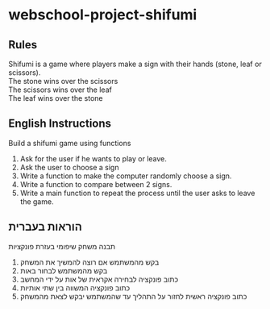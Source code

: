# webschool-project-shifumi

## Rules

Shifumi is a game where players make a sign with their hands (stone, leaf or scissors).
<br>
The stone wins over the scissors
<br>
The scissors wins over the leaf
<br>
The leaf wins over the stone

## English Instructions

Build a shifumi game using functions

1. Ask for the user if he wants to play or leave.
2. Ask the user to choose a sign
3. Write a function to make the computer randomly choose a sign.
4. Write a function to compare between 2 signs.
5. Write a main function to repeat the process until the user asks to leave the game.

## הוראות בעברית

תבנה משחק שיפומי בעזרת פונקציות

1. בקש מהמשתמש אם רוצה להמשיך את המשחק
2. בקש מהמשתמש לבחור באות
3. כתוב פונקציה לבחירה אקראית של אות על ידי המחשב
4. כתוב פונקציה המשווה בין שתי אותיות
5. כתוב פונקציה ראשית לחזור על התהליך עד שהמשתמש יבקש לצאת מהמשחק
